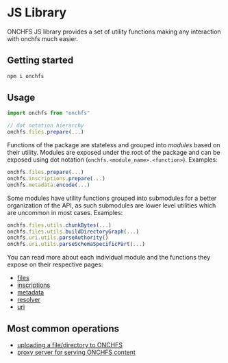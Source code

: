 # JS Library

ONCHFS JS library provides a set of utility functions making any interaction with onchfs much easier.

## Getting started

```bash
npm i onchfs
```

## Usage

```ts
import onchfs from "onchfs"

// dot notation hierarchy
onchfs.files.prepare(...)
```

Functions of the package are stateless and grouped into _modules_ based on their utility. Modules are exposed under the root of the package and can be exposed using dot notation (`onchfs.<module_name>.<function>`). Examples:

```ts
onchfs.files.prepare(...)
onchfs.inscriptions.prepare(...)
onchfs.metadata.encode(...)
```

Some modules have utility functions grouped into submodules for a better organization of the API, as such submodules are lower level utilities which are uncommon in most cases. Examples:

```ts
onchfs.files.utils.chunkBytes(...)
onchfs.files.utils.buildDirectoryGraph(...)
onchfs.uri.utils.parseAuthority()
onchfs.uri.utils.parseSchemaSpecificPart(...)
```

You can read more about each individual module and the functions they expose on their respective pages:

- [files](./modules/files)
- [inscriptions](./modules/inscriptions)
- [metadata](./modules/metadata)
- [resolver](./modules/resolver)
- [uri](./modules/uri)

## Most common operations

- [uploading a file/directory to ONCHFS](./common/uploading)
- [proxy server for serving ONCHFS content](./common/proxy-server)
